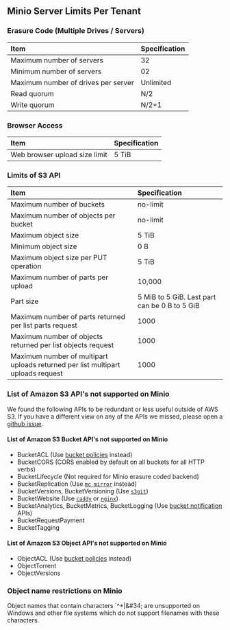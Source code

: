 ## Minio Server Limits Per Tenant

### Erasure Code (Multiple Drives / Servers)

|Item|Specification|
|:---|:---|
|Maximum number of servers| 32|
|Minimum number of servers| 02|
|Maximum number of drives per server| Unlimited|
|Read quorum| N/2|
|Write quorum| N/2+1|

### Browser Access

|Item|Specification|
|:---|:---|
|Web browser upload size limit| 5 TiB|

### Limits of S3 API

|Item|Specification|
|:---|:---|
|Maximum number of buckets| no-limit|
|Maximum number of objects per bucket| no-limit|
|Maximum object size| 5 TiB|
|Minimum object size| 0 B|
|Maximum object size per PUT operation| 5 TiB|
|Maximum number of parts per upload| 	10,000|
|Part size|5 MiB to 5 GiB. Last part can be 0 B to 5 GiB|
|Maximum number of parts returned per list parts request| 1000|
|Maximum number of objects returned per list objects request| 1000|
|Maximum number of multipart uploads returned per list multipart uploads request| 1000|

### List of Amazon S3 API's not supported on Minio
We found the following APIs to be redundant or less useful outside of AWS S3. If you have a different view on any of the APIs we missed, please open a [github issue](https://github.com/piensa/bert/issues).

#### List of Amazon S3 Bucket API's not supported on Minio

- BucketACL (Use [bucket policies](https://docs.minio.io/docs/minio-client-complete-guide#policy) instead)
- BucketCORS (CORS enabled by default on all buckets for all HTTP verbs)
- BucketLifecycle (Not required for Minio erasure coded backend)
- BucketReplication (Use [`mc mirror`](https://docs.minio.io/docs/minio-client-complete-guide#mirror) instead)
- BucketVersions, BucketVersioning (Use [`s3git`](https://github.com/s3git/s3git))
- BucketWebsite (Use [`caddy`](https://github.com/mholt/caddy) or [`nginx`](https://www.nginx.com/resources/wiki/))
- BucketAnalytics, BucketMetrics, BucketLogging (Use [bucket notification](https://docs.minio.io/docs/minio-client-complete-guide#events) APIs)
- BucketRequestPayment
- BucketTagging

#### List of Amazon S3 Object API's not supported on Minio

- ObjectACL (Use [bucket policies](https://docs.minio.io/docs/minio-client-complete-guide#policy) instead)
- ObjectTorrent
- ObjectVersions

### Object name restrictions on Minio
Object names that contain characters `^*|\&#34; are unsupported on Windows and other file systems which do not support filenames with these characters.
